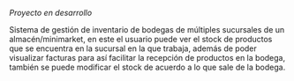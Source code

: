 *Proyecto en desarrollo*

Sistema de gestión de inventario de bodegas de múltiples sucursales de un almacén/minimarket, en este el usuario puede ver el stock de productos que se encuentra en la sucursal en la que trabaja, además de poder visualizar facturas para así facilitar la recepción de productos en la bodega, también se puede modificar el stock de acuerdo a lo que sale de la bodega.
